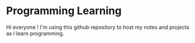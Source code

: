 # Programming Learning

Hi everyone ! 
I'm using this github repository to host my notes and projects as I learn programming.
